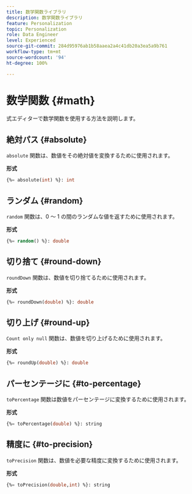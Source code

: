 ```yaml
---
title: 数学関数ライブラリ
description: 数学関数ライブラリ
feature: Personalization
topic: Personalization
role: Data Engineer
level: Experienced
source-git-commit: 284d95976ab1b58aaea2a4c41db20a3ea5a9b761
workflow-type: tm+mt
source-wordcount: '94'
ht-degree: 100%

---
```


# 数学関数 {#math}

式エディターで数学関数を使用する方法を説明します。

## 絶対パス {#absolute}

`absolute` 関数は、数値をその絶対値を変換するために使用されます。

**形式**

```sql
{%= absolute(int) %}: int
```

## ランダム {#random}

`random` 関数は、0 ～ 1 の間のランダムな値を返すために使用されます。

**形式**

```sql
{%= random() %}: double
```

## 切り捨て {#round-down}

`roundDown` 関数は、数値を切り捨てるために使用されます。

**形式**

```sql
{%= roundDown(double) %}: double
```

## 切り上げ {#round-up}

`Count only null` 関数は、数値を切り上げるために使用されます。

**形式**

```sql
{%= roundUp(double) %}: double
```

## パーセンテージに {#to-percentage}

`toPercentage` 関数は数値をパーセンテージに変換するために使用されます。

**形式**

```sql
{%= toPercentage(double) %}: string
```

## 精度に {#to-precision}

`toPrecision` 関数は、数値を必要な精度に変換するために使用されます。

**形式**

```sql
{%= toPrecision(double,int) %}: string
```
